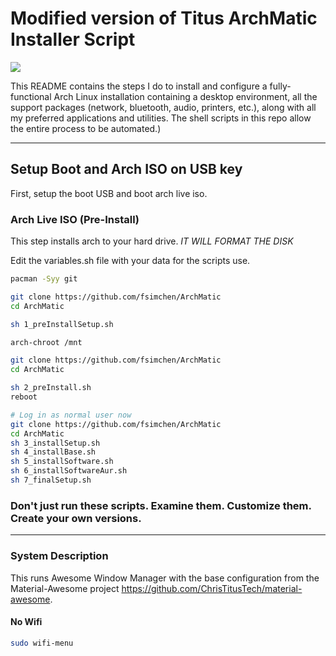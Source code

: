 # Modified version of Titus ArchMatic Installer Script

<img src="https://i.imgur.com/Yn29sze.png" />

This README contains the steps I do to install and configure a fully-functional Arch Linux installation containing a desktop environment, all the support packages (network, bluetooth, audio, printers, etc.), along with all my preferred applications and utilities. The shell scripts in this repo allow the entire process to be automated.)

---

## Setup Boot and Arch ISO on USB key

First, setup the boot USB and boot arch live iso. 

### Arch Live ISO (Pre-Install)

This step installs arch to your hard drive. *IT WILL FORMAT THE DISK*

Edit the variables.sh file with your data for the scripts use.

```bash
pacman -Syy git

git clone https://github.com/fsimchen/ArchMatic
cd ArchMatic

sh 1_preInstallSetup.sh

arch-chroot /mnt

git clone https://github.com/fsimchen/ArchMatic
cd ArchMatic

sh 2_preInstall.sh
reboot

# Log in as normal user now
git clone https://github.com/fsimchen/ArchMatic
cd ArchMatic
sh 3_installSetup.sh
sh 4_installBase.sh
sh 5_installSoftware.sh
sh 6_installSoftwareAur.sh
sh 7_finalSetup.sh
```

### Don't just run these scripts. Examine them. Customize them. Create your own versions.

---

### System Description
This runs Awesome Window Manager with the base configuration from the Material-Awesome project <https://github.com/ChrisTitusTech/material-awesome>.

#### No Wifi

```bash
sudo wifi-menu
```
